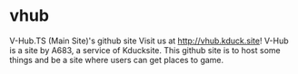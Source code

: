# vhub
V-Hub.TS (Main Site)'s github site
Visit us at http://vhub.kduck.site!
V-Hub is a site by A683, a service of Kducksite.
This github site is to host some things and be a site where users can get places to game.
